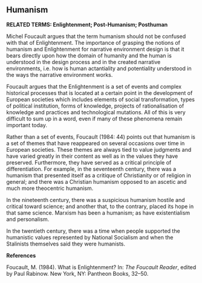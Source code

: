 ## Humanism

**RELATED TERMS: Enlightenment; Post-Humanism; Posthuman**

Michel Foucault argues that the term humanism should not be confused with that of Enlightenment. The importance of grasping the notions of humanism and Enlightenment for narrative environment design is that it bears directly upon how the domain of humanity and the human is understood in the design process and in the created narrative environments, i.e. how is human actantiality and potentiality understood in the ways the narrative environment works.

Foucault argues that the Enlightenment is a set of events and complex historical processes that is located at a certain point in the development of European societies which includes elements of social transformation, types of political institution, forms of knowledge, projects of rationalisation of knowledge and practices and technological mutations. All of this is very difficult to sum up in a word, even if many of these phenomena remain important today.

Rather than a set of events, Foucault (1984: 44) points out that humanism is a set of themes that have reappeared on several occasions over time in European societies. These themes are always tied to value judgments and have varied greatly in their content as well as in the values they have preserved. Furthermore, they have served as a critical principle of differentiation. For example, in the seventeenth century, there was a humanism that presented itself as a critique of Christianity or of religion in general; and there was a Christian humanism opposed to an ascetic and much more theocentric humanism.

In the nineteenth century, there was a suspicious humanism hostile and critical toward science; and another that, to the contrary, placed its hope in that same science. Marxism has been a humanism; as have existentialism and personalism.

In the twentieth century, there was a time when people supported the humanistic values represented by National Socialism and when the Stalinists themselves said they were humanists.

**References**

Foucault, M. (1984). What is Enlightenment? In: _The Foucault Reader_, edited by Paul Rabinow. New York, NY: Pantheon Books, 32–50.


